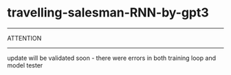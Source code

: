 # travelling-salesman-RNN-by-gpt3

***
ATTENTION
***

update will be validated soon - there were errors in both training loop and model tester
